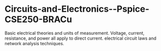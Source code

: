 # Circuits-and-Electronics--Pspice-CSE250-BRACu
Basic electrical theories and units of measurement. Voltage, current, resistance, and power all apply to direct current. electrical circuit laws and network analysis techniques.
